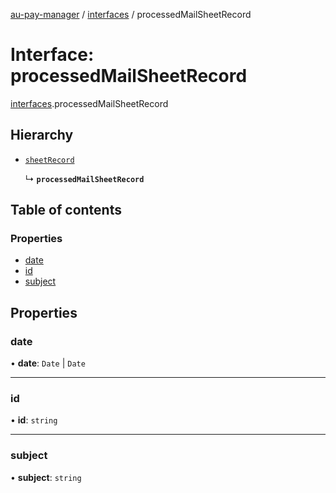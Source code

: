 [au-pay-manager](../README.md) / [interfaces](../modules/interfaces.md) / processedMailSheetRecord

# Interface: processedMailSheetRecord

[interfaces](../modules/interfaces.md).processedMailSheetRecord

## Hierarchy

- [`sheetRecord`](interfaces.sheetRecord.md)

  ↳ **`processedMailSheetRecord`**

## Table of contents

### Properties

- [date](interfaces.processedMailSheetRecord.md#date)
- [id](interfaces.processedMailSheetRecord.md#id)
- [subject](interfaces.processedMailSheetRecord.md#subject)

## Properties

### date

• **date**: `Date` \| `Date`

___

### id

• **id**: `string`

___

### subject

• **subject**: `string`
